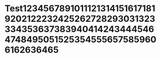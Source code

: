 # Test1234567891011121314151617181920212223242526272829303132333435363738394041424344454647484950515253545556575859606162636465